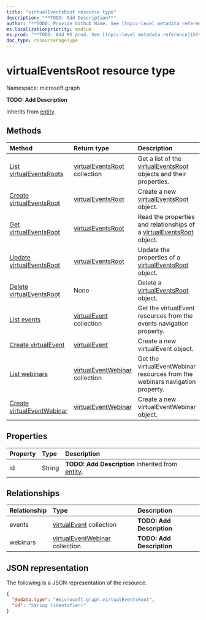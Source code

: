 ```yaml
---
title: "virtualEventsRoot resource type"
description: "**TODO: Add Description**"
author: "**TODO: Provide Github Name. See [topic-level metadata reference](https://aka.ms/msgo?pagePath=Document-APIs/Guidelines/Metadata)**"
ms.localizationpriority: medium
ms.prod: "**TODO: Add MS prod. See [topic-level metadata reference](https://aka.ms/msgo?pagePath=Document-APIs/Guidelines/Metadata)**"
doc_type: resourcePageType
---
```


# virtualEventsRoot resource type

Namespace: microsoft.graph



**TODO: Add Description**


Inherits from [entity](../resources/entity.md).

## Methods
|Method|Return type|Description|
|:---|:---|:---|
|[List virtualEventsRoots](../api/solutionsroot-list-virtualevents.md)|[virtualEventsRoot](../resources/virtualeventsroot.md) collection|Get a list of the [virtualEventsRoot](../resources/virtualeventsroot.md) objects and their properties.|
|[Create virtualEventsRoot](../api/solutionsroot-post-virtualevents.md)|[virtualEventsRoot](../resources/virtualeventsroot.md)|Create a new [virtualEventsRoot](../resources/virtualeventsroot.md) object.|
|[Get virtualEventsRoot](../api/virtualeventsroot-get.md)|[virtualEventsRoot](../resources/virtualeventsroot.md)|Read the properties and relationships of a [virtualEventsRoot](../resources/virtualeventsroot.md) object.|
|[Update virtualEventsRoot](../api/virtualeventsroot-update.md)|[virtualEventsRoot](../resources/virtualeventsroot.md)|Update the properties of a [virtualEventsRoot](../resources/virtualeventsroot.md) object.|
|[Delete virtualEventsRoot](../api/solutionsroot-delete-virtualevents.md)|None|Delete a [virtualEventsRoot](../resources/virtualeventsroot.md) object.|
|[List events](../api/virtualeventsroot-list-events.md)|[virtualEvent](../resources/virtualevent.md) collection|Get the virtualEvent resources from the events navigation property.|
|[Create virtualEvent](../api/virtualeventsroot-post-events.md)|[virtualEvent](../resources/virtualevent.md)|Create a new virtualEvent object.|
|[List webinars](../api/virtualeventsroot-list-webinars.md)|[virtualEventWebinar](../resources/virtualeventwebinar.md) collection|Get the virtualEventWebinar resources from the webinars navigation property.|
|[Create virtualEventWebinar](../api/virtualeventsroot-post-webinars.md)|[virtualEventWebinar](../resources/virtualeventwebinar.md)|Create a new virtualEventWebinar object.|

## Properties
|Property|Type|Description|
|:---|:---|:---|
|id|String|**TODO: Add Description** Inherited from [entity](../resources/entity.md).|

## Relationships
|Relationship|Type|Description|
|:---|:---|:---|
|events|[virtualEvent](../resources/virtualevent.md) collection|**TODO: Add Description**|
|webinars|[virtualEventWebinar](../resources/virtualeventwebinar.md) collection|**TODO: Add Description**|

## JSON representation
The following is a JSON representation of the resource.
<!-- {
  "blockType": "resource",
  "keyProperty": "id",
  "@odata.type": "microsoft.graph.virtualEventsRoot",
  "baseType": "microsoft.graph.entity",
  "openType": false
}
-->
``` json
{
  "@odata.type": "#microsoft.graph.virtualEventsRoot",
  "id": "String (identifier)"
}
```

